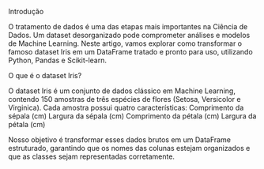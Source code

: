Introdução

O tratamento de dados é uma das etapas mais importantes na Ciência de Dados. Um dataset desorganizado pode comprometer análises e modelos de Machine Learning. Neste artigo, vamos explorar como transformar o famoso dataset Iris em um DataFrame tratado e pronto para uso, utilizando Python, Pandas e Scikit-learn.

O que é o dataset Iris?

O dataset Iris é um conjunto de dados clássico em Machine Learning, contendo 150 amostras de três espécies de flores (Setosa, Versicolor e Virginica). 
Cada amostra possui quatro características:
Comprimento da sépala (cm)
Largura da sépala (cm)
Comprimento da pétala (cm)
Largura da pétala (cm)

Nosso objetivo é transformar esses dados brutos em um DataFrame estruturado, garantindo que os nomes das colunas estejam organizados e que as classes sejam representadas corretamente.
